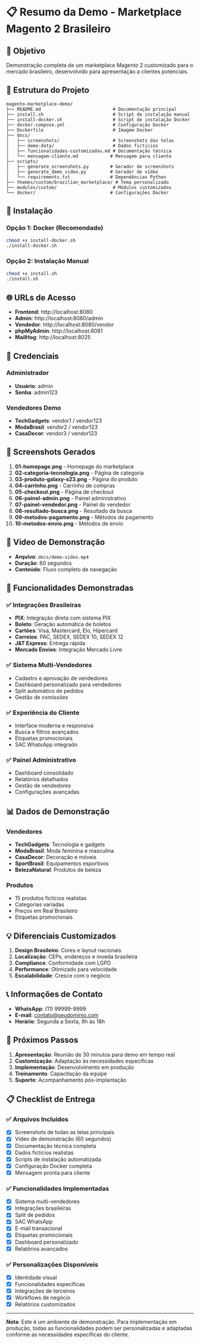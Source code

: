 # 📋 Resumo da Demo - Marketplace Magento 2 Brasileiro

## 🎯 Objetivo
Demonstração completa de um marketplace Magento 2 customizado para o mercado brasileiro, desenvolvido para apresentação a clientes potenciais.

## 📁 Estrutura do Projeto

```
magento-marketplace-demo/
├── README.md                           # Documentação principal
├── install.sh                          # Script de instalação manual
├── install-docker.sh                   # Script de instalação Docker
├── docker-compose.yml                  # Configuração Docker
├── Dockerfile                          # Imagem Docker
├── docs/
│   ├── screenshots/                    # Screenshots das telas
│   ├── demo-data/                      # Dados fictícios
│   ├── funcionalidades-customizadas.md # Documentação técnica
│   └── mensagem-cliente.md            # Mensagem para cliente
├── scripts/
│   ├── generate_screenshots.py        # Gerador de screenshots
│   ├── generate_demo_video.py         # Gerador de vídeo
│   └── requirements.txt               # Dependências Python
├── themes/custom/brazilian_marketplace/ # Tema personalizado
├── modules/custom/                     # Módulos customizados
└── docker/                            # Configurações Docker
```

## 🚀 Instalação

### Opção 1: Docker (Recomendado)
```bash
chmod +x install-docker.sh
./install-docker.sh
```

### Opção 2: Instalação Manual
```bash
chmod +x install.sh
./install.sh
```

## 🌐 URLs de Acesso

- **Frontend**: http://localhost:8080
- **Admin**: http://localhost:8080/admin
- **Vendedor**: http://localhost:8080/vendor
- **phpMyAdmin**: http://localhost:8081
- **MailHog**: http://localhost:8025

## 🔑 Credenciais

### Administrador
- **Usuário**: admin
- **Senha**: admin123

### Vendedores Demo
- **TechGadgets**: vendor1 / vendor123
- **ModaBrasil**: vendor2 / vendor123
- **CasaDecor**: vendor3 / vendor123

## 📸 Screenshots Gerados

1. **01-homepage.png** - Homepage do marketplace
2. **02-categoria-tecnologia.png** - Página de categoria
3. **03-produto-galaxy-s23.png** - Página do produto
4. **04-carrinho.png** - Carrinho de compras
5. **05-checkout.png** - Página de checkout
6. **06-painel-admin.png** - Painel administrativo
7. **07-painel-vendedor.png** - Painel do vendedor
8. **08-resultado-busca.png** - Resultado da busca
9. **09-metodos-pagamento.png** - Métodos de pagamento
10. **10-metodos-envio.png** - Métodos de envio

## 🎥 Vídeo de Demonstração

- **Arquivo**: `docs/demo-video.mp4`
- **Duração**: 60 segundos
- **Conteúdo**: Fluxo completo de navegação

## 🎯 Funcionalidades Demonstradas

### ✅ Integrações Brasileiras
- **PIX**: Integração direta com sistema PIX
- **Boleto**: Geração automática de boletos
- **Cartões**: Visa, Mastercard, Elo, Hipercard
- **Correios**: PAC, SEDEX, SEDEX 10, SEDEX 12
- **J&T Express**: Entrega rápida
- **Mercado Envios**: Integração Mercado Livre

### ✅ Sistema Multi-Vendedores
- Cadastro e aprovação de vendedores
- Dashboard personalizado para vendedores
- Split automático de pedidos
- Gestão de comissões

### ✅ Experiência do Cliente
- Interface moderna e responsiva
- Busca e filtros avançados
- Etiquetas promocionais
- SAC WhatsApp integrado

### ✅ Painel Administrativo
- Dashboard consolidado
- Relatórios detalhados
- Gestão de vendedores
- Configurações avançadas

## 📊 Dados de Demonstração

### Vendedores
- **TechGadgets**: Tecnologia e gadgets
- **ModaBrasil**: Moda feminina e masculina
- **CasaDecor**: Decoração e móveis
- **SportBrasil**: Equipamentos esportivos
- **BelezaNatural**: Produtos de beleza

### Produtos
- 15 produtos fictícios realistas
- Categorias variadas
- Preços em Real Brasileiro
- Etiquetas promocionais

## 💡 Diferenciais Customizados

1. **Design Brasileiro**: Cores e layout nacionais
2. **Localização**: CEPs, endereços e moeda brasileira
3. **Compliance**: Conformidade com LGPD
4. **Performance**: Otimizado para velocidade
5. **Escalabilidade**: Cresce com o negócio

## 📞 Informações de Contato

- **WhatsApp**: (11) 99999-9999
- **E-mail**: contato@seudominio.com
- **Horário**: Segunda a Sexta, 9h às 18h

## 🚀 Próximos Passos

1. **Apresentação**: Reunião de 30 minutos para demo em tempo real
2. **Customização**: Adaptação às necessidades específicas
3. **Implementação**: Desenvolvimento em produção
4. **Treinamento**: Capacitação da equipe
5. **Suporte**: Acompanhamento pós-implantação

## 📋 Checklist de Entrega

### ✅ Arquivos Incluídos
- [x] Screenshots de todas as telas principais
- [x] Vídeo de demonstração (60 segundos)
- [x] Documentação técnica completa
- [x] Dados fictícios realistas
- [x] Scripts de instalação automatizada
- [x] Configuração Docker completa
- [x] Mensagem pronta para cliente

### ✅ Funcionalidades Implementadas
- [x] Sistema multi-vendedores
- [x] Integrações brasileiras
- [x] Split de pedidos
- [x] SAC WhatsApp
- [x] E-mail transacional
- [x] Etiquetas promocionais
- [x] Dashboard personalizado
- [x] Relatórios avançados

### ✅ Personalizações Disponíveis
- [x] Identidade visual
- [x] Funcionalidades específicas
- [x] Integrações de terceiros
- [x] Workflows de negócio
- [x] Relatórios customizados

---

**Nota**: Este é um ambiente de demonstração. Para implementação em produção, todas as funcionalidades podem ser personalizadas e adaptadas conforme as necessidades específicas do cliente. 